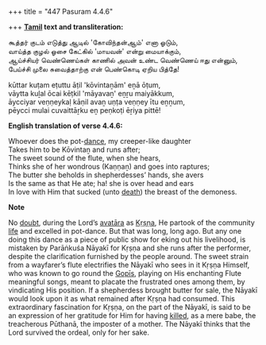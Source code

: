 +++
title = "447 Pasuram 4.4.6"

+++
**[Tamil](/definition/tamil#history "show Tamil definitions") text and transliteration:**

கூத்தர் குடம் எடுத்து ஆடில் 'கோவிந்தன்ஆம்' எனா ஓடும்,  
வாய்த்த குழல் ஓசை கேட்கில் 'மாயவன்' என்று மையாக்கும்,  
ஆய்ச்சியர் வெண்ணெய்கள் காணில் அவன் உண்ட வெண்ணெய் ஈது என்னும்,  
பேய்ச்சி முலை சுவைத்தாற்கு என் பெண்கொடி ஏறிய பித்தே!

kūttar kuṭam eṭuttu āṭil 'kōvintaṉām' eṉā ōṭum,  
vāytta kuḻal ōcai kēṭkil 'māyavaṉ' eṉṟu maiyākkum,  
āycciyar veṇṇeykaḷ kāṇil avaṉ uṇṭa veṇṇey ītu eṉṉum,  
pēycci mulai cuvaittāṟku eṉ peṇkoṭi ēṟiya pittē!

**English translation of verse 4.4.6:**

Whoever does the pot-[dance](/definition/dance#history "show dance definitions"), my creeper-like daughter  
Takes him to be Kōvintaṉ and runs after;  
The sweet sound of the flute, when she hears,  
Thinks she of her wondrous (Kaṇṇaṉ) and goes into raptures;  
The butter she beholds in shepherdesses’ hands, she avers  
Is the same as that He ate; ha! she is over head and ears  
In love with Him that sucked (unto [death](/definition/death#history "show death definitions")) the breast of the demoness.

**Note**

No [doubt](/definition/doubt#history "show doubt definitions"), during the Lord’s [avatāra](/definition/avatara#vaishnavism "show avatāra definitions") as [Kṛṣṇa](/definition/krishna#vaishnavism "show Kṛṣṇa definitions"), He partook of the community [life](/definition/life#history "show life definitions") and excelled in pot-dance. But that was long, long ago. But any one doing this dance as a piece of public show for eking out his livelihood, is mistaken by Parāṅkuśa Nāyakī for Kṛṣṇa and she runs after the performer, despite the clarification furnished by the people around. The sweet strain from a wayfarer’s flute electrifies the Nāyakī who sees in it Kṛṣṇa Himself, who was known to go round the [Gopīs](/definition/gopi#vaishnavism "show Gopīs definitions"), playing on His enchanting Flute meaningful songs, meant to placate the frustrated ones among them, by vindicating His position. If a shepherdess brought butter for sale, the Nāyakī would look upon it as what remained after Kṛṣṇa had consumed. This extraordinary fascination for Kṛṣṇa, on the part of the Nāyakī, is said to be an expression of her gratitude for Him for having [killed](/definition/killing#history "show killed definitions"), as a mere babe, the treacherous Pūthanā, the imposter of a mother. The Nāyakī thinks that the Lord survived the ordeal, only for her sake.


